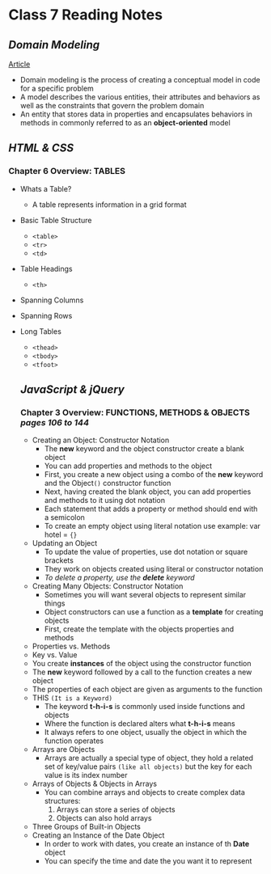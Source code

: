 # **Class 7 Reading Notes**

## *Domain Modeling*
[Article](https://github.com/codefellows/domain_modeling#domain-modeling)
- Domain modeling is the process of creating a conceptual model in code for a specific problem
- A model describes the various entities, their attributes and behaviors as well as the constraints that govern the problem domain
- An entity that stores data in properties and encapsulates behaviors in methods in commonly referred to as an **object-oriented** model


## *HTML & CSS*

### Chapter 6 Overview: TABLES
- Whats a Table?
  * A table represents information in a grid format
- Basic Table Structure
  * `<table>`
  * `<tr>`
  * `<td>`
- Table Headings
  * `<th>`
- Spanning Columns
- Spanning Rows
- Long Tables
  * `<thead>`
  * `<tbody>`
  * `<tfoot>`


  ## *JavaScript & jQuery*
  
  ### Chapter 3 Overview: FUNCTIONS, METHODS & OBJECTS *pages 106 to 144*
  - Creating an Object: Constructor Notation
    * The **new** keyword and the object constructor create a blank object
    * You can add properties and methods to the object
    * First, you create a new object using a combo of the **new** keyword and the Object`()` constructor function
    * Next, having created the blank object, you can add properties and methods to it using dot notation
    * Each statement that adds a property or method should end with a semicolon
    * To create an empty object using literal notation use example: var hotel = `{}`
  - Updating an Object
    * To update the value of properties, use dot notation or square brackets
    * They work on objects created using literal or constructor notation
    * *To delete a property, use the **delete** keyword*
  - Creating Many Objects: Constructor Notation
    * Sometimes you will want several objects to represent similar things
    * Object constructors can use a function as a **template** for creating objects
    * First, create the template with the objects properties and methods
  - Properties vs. Methods
  - Key vs. Value
  - You create **instances** of the object using the constructor function
  - The **new** keyword followed by a call to the function creates a new object
  - The properties of each object are given as arguments to the function
  - THIS `(It is a Keyword)`
    * The keyword **t-h-i-s** is commonly used inside functions and objects
    * Where the function is declared alters what **t-h-i-s**  means
    * It always refers to one object, usually the object in which the function operates
  - Arrays are Objects
    * Arrays are actually a special type of object, they hold a related set of key/value pairs `(like all objects)` but the key for each value is its index number
  - Arrays of Objects & Objects in Arrays
    * You can combine arrays and objects to create complex data structures:
      1. Arrays can store a series of objects
      2. Objects can also hold arrays
  - Three Groups of Built-in Objects
  - Creating an Instance of the Date Object
    * In order to work with dates, you create an instance of th **Date** object
    * You can specify the time and date the you want it to represent